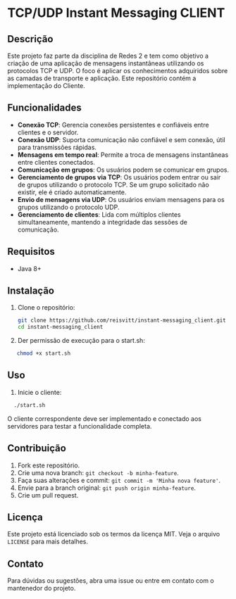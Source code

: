 # TCP/UDP Instant Messaging CLIENT

## Descrição

Este projeto faz parte da disciplina de Redes 2 e tem como objetivo a criação de uma aplicação de mensagens instantâneas utilizando os protocolos TCP e UDP. O foco é aplicar os conhecimentos adquiridos sobre as camadas de transporte e aplicação. Este repositório contém a implementação do Cliente.

## Funcionalidades

- **Conexão TCP**: Gerencia conexões persistentes e confiáveis entre clientes e o servidor.
- **Conexão UDP**: Suporta comunicação não confiável e sem conexão, útil para transmissões rápidas.
- **Mensagens em tempo real**: Permite a troca de mensagens instantâneas entre clientes conectados.
- **Comunicação em grupos**: Os usuários podem se comunicar em grupos.
- **Gerenciamento de grupos via TCP**: Os usuários podem entrar ou sair de grupos utilizando o protocolo TCP. Se um grupo solicitado não existir, ele é criado automaticamente.
- **Envio de mensagens via UDP**: Os usuários enviam mensagens para os grupos utilizando o protocolo UDP.
- **Gerenciamento de clientes**: Lida com múltiplos clientes simultaneamente, mantendo a integridade das sessões de comunicação.

## Requisitos

- Java 8+

## Instalação

1. Clone o repositório:

   ```bash
   git clone https://github.com/reisvitt/instant-messaging_client.git
   cd instant-messaging_client
   ```

2. Der permissão de execução para o start.sh:

```bash
   chmod +x start.sh
```

## Uso

1. Inicie o cliente:

```bash
  ./start.sh
```

O cliente correspondente deve ser implementado e conectado aos servidores para testar a funcionalidade completa.

## Contribuição

1. Fork este repositório.
2. Crie uma nova branch: `git checkout -b minha-feature`.
3. Faça suas alterações e commit: `git commit -m 'Minha nova feature'`.
4. Envie para a branch original: `git push origin minha-feature`.
5. Crie um pull request.

## Licença

Este projeto está licenciado sob os termos da licença MIT. Veja o arquivo `LICENSE` para mais detalhes.

## Contato

Para dúvidas ou sugestões, abra uma issue ou entre em contato com o mantenedor do projeto.
